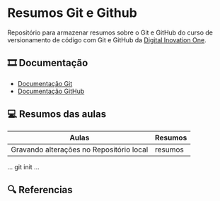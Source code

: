 
# Resumos Git e Github 

Repositório para armazenar resumos sobre o Git e GitHub do curso de versionamento de código com Git e GitHub da [Digital Inovation One](https://www.dio.me).

## 🎞️ Documentação
- [Documentação Git](https://git-scm.com/doc)
- [Documentação GitHub](https://docs.github.com/)

## 💻 Resumos das aulas

| Aulas | Resumos |
|-------|---------|
| Gravando alterações no Repositório local | resumos |

...
git init 
...

## 🔍 Referencias
